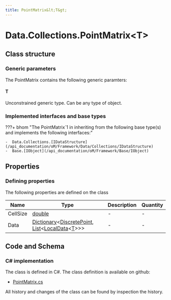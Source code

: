 ```yaml
---
title: PointMatrix&lt;T&gt;
---
```


# Data.Collections.PointMatrix&lt;T&gt;



## Class structure

### Generic parameters

The PointMatrix contains the following generic paramters:

#### T

Unconstrained generic type. Can be any type of object.

### Implemented interfaces and base types

???+ bhom "The PointMatrix`1 in inheriting from the following base type(s) and implements the following interfaces:"

    -  Data.Collections.[IDataStructure](/api_documentation/oM/Framework/Data/Collections/IDataStructure)
    -  Base.[IObject](/api_documentation/oM/Framework/Base/IObject)


## Properties



### Defining properties

The following properties are defined on the class

| Name             | Type             | Description      | Quantity         |
|------------------|------------------|------------------|------------------|
| CellSize | [double](https://learn.microsoft.com/en-us/dotnet/api/System.Double?view=netstandard-2.0) | - | - |
| Data | [Dictionary](https://learn.microsoft.com/en-us/dotnet/api/System.Collections.Generic.Dictionary-2?view=netstandard-2.0)&lt;[DiscretePoint](/api_documentation/oM/Framework/Data/Collections/DiscretePoint), [List](https://learn.microsoft.com/en-us/dotnet/api/System.Collections.Generic.List-1?view=netstandard-2.0)&lt;[LocalData](/api_documentation/oM/Framework/Data/Collections/LocalData%601)&lt;[T](#t)&gt;&gt;&gt; | - | - |


## Code and Schema

### C# implementation

The class is defined in C#. The class definition is available on github:

- [PointMatrix.cs](https://github.com/BHoM/BHoM/blob/develop/Data_oM/Collections\PointMatrix.cs)

All history and changes of the class can be found by inspection the history.
